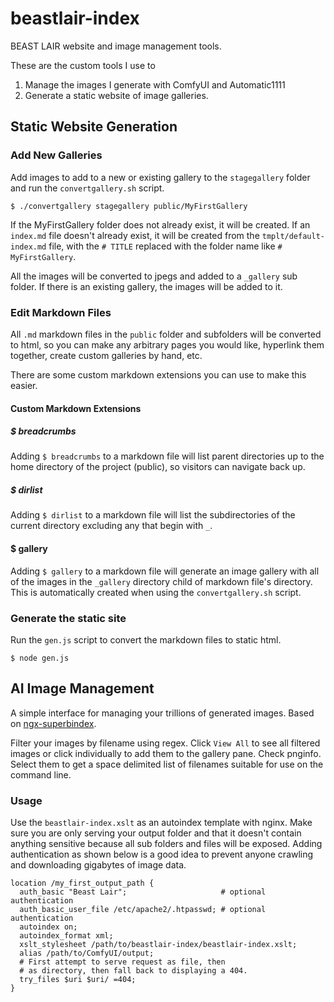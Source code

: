 # beastlair-index

BEAST LAIR website and image management tools.

These are the custom tools I use to

1. Manage the images I generate with ComfyUI and Automatic1111
2. Generate a static website of image galleries.

## Static Website Generation

### Add New Galleries

Add images to add to a new or existing gallery to the `stagegallery` folder and run the `convertgallery.sh` script.

`$ ./convertgallery stagegallery public/MyFirstGallery`

If the MyFirstGallery folder does not already exist, it will be created. If an `index.md` file doesn't already exist, it will be created from the `tmplt/default-index.md` file, with the `# TITLE` replaced with the folder name like `# MyFirstGallery`.

All the images will be converted to jpegs and added to a `_gallery` sub folder. If there is an existing gallery, the images will be added to it.

### Edit Markdown Files

All `.md` markdown files in the `public` folder and subfolders will be converted to html, so you can make any arbitrary pages you would like, hyperlink them together, create custom galleries by hand, etc.

There are some custom markdown extensions you can use to make this easier.

#### Custom Markdown Extensions

##### $ breadcrumbs

Adding `$ breadcrumbs` to a markdown file will list parent directories up to the home directory of the project (public), so visitors can navigate back up.

##### $ dirlist

Adding `$ dirlist` to a markdown file will list the subdirectories of the current directory excluding any that begin with `_`.

#### $ gallery

Adding `$ gallery` to a markdown file will generate an image gallery with all of the images in the `_gallery` directory child of markdown file's directory. This is automatically created when using the `convertgallery.sh` script.

### Generate the static site

Run the `gen.js` script to convert the markdown files to static html.

`$ node gen.js`

## AI Image Management

A simple interface for managing your trillions of generated images. Based on [ngx-superbindex](https://github.com/gibatronic/ngx-superbindex).

Filter your images by filename using regex. Click `View All` to see all filtered images or click individually to add them to the gallery pane. Check pnginfo. Select them to get a space delimited list of filenames suitable for use on the command line.

### Usage

Use the `beastlair-index.xslt` as an autoindex template with nginx. Make sure you are only serving your output folder and that it doesn't contain anything sensitive because all sub folders and files will be exposed. Adding authentication as shown below is a good idea to prevent anyone crawling and downloading gigabytes of image data.

```
location /my_first_output_path {
  auth_basic "Beast Lair";                     # optional authentication
  auth_basic_user_file /etc/apache2/.htpasswd; # optional authentication
  autoindex on;
  autoindex_format xml;
  xslt_stylesheet /path/to/beastlair-index/beastlair-index.xslt;
  alias /path/to/ComfyUI/output;
  # First attempt to serve request as file, then
  # as directory, then fall back to displaying a 404.
  try_files $uri $uri/ =404;
}
```
